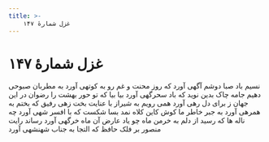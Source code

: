```yaml
---
title: >-
    غزل شمارهٔ ۱۴۷
---
```

# غزل شمارهٔ ۱۴۷

نسیم باد صبا دوشم آگهی آورد
که روز محنت و غم رو به کوتهی آورد
به مطربان صبوحی دهیم جامه چاک
بدین نوید که باد سحرگهی آورد
بیا بیا که تو حور بهشت را رضوان
در این جهان ز برای دل رهی آورد
همی رویم به شیراز با عنایت بخت
زهی رفیق که بختم به همرهی آورد
به جبر خاطر ما کوش کاین کلاه نمد
بسا شکست که با افسر شهی آورد
چه ناله ها که رسید از دلم به خرمن ماه
چو یاد عارض آن ماه خرگهی آورد
رساند رایت منصور بر فلک حافظ
که التجا به جناب شهنشهی آورد
